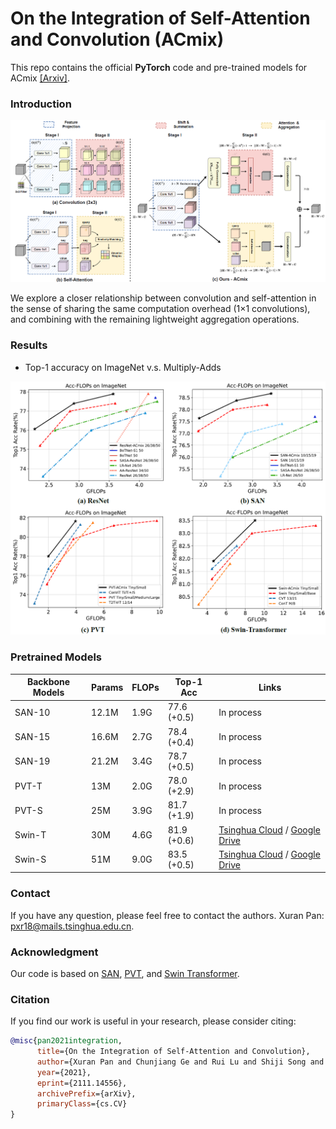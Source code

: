 # On the Integration of Self-Attention and Convolution (ACmix)
This repo contains the official **PyTorch** code and pre-trained models for ACmix [[Arxiv]](https://arxiv.org/pdf/2111.14556v1.pdf).

### Introduction

![main](figure/main.png)

We explore a closer relationship between convolution and self-attention in the sense of sharing the
same computation overhead (1×1 convolutions), and combining with the remaining lightweight aggregation operations.

### Results

+ Top-1 accuracy on ImageNet v.s. Multiply-Adds

![image-20211208195403247](figure/result.png)

### Pretrained Models

| Backbone Models | Params | FLOPs | Top-1 Acc   | Links                                                        |
| --------------- | ------ | ----- | ----------- | ------------------------------------------------------------ |
| SAN-10          | 12.1M  | 1.9G  | 77.6 (+0.5) | In process                                                   |
| SAN-15          | 16.6M  | 2.7G  | 78.4 (+0.4) | In process                                                   |
| SAN-19          | 21.2M  | 3.4G  | 78.7 (+0.5) | In process                                                   |
| PVT-T           | 13M    | 2.0G  | 78.0 (+2.9) | In process                                                   |
| PVT-S           | 25M    | 3.9G  | 81.7 (+1.9) | In process                                                   |
| Swin-T          | 30M    | 4.6G  | 81.9 (+0.6) | [Tsinghua Cloud](https://cloud.tsinghua.edu.cn/f/210c89a6f9eb4bd0beb6/) / [Google Drive](https://drive.google.com/file/d/1qJnYhtQ65rWd0zUuV9eZQW5Wxj-TiiSg/view?usp=sharing) |
| Swin-S          | 51M    | 9.0G  | 83.5 (+0.5) | [Tsinghua Cloud](https://cloud.tsinghua.edu.cn/f/8bed555e75c840f8a00d/) / [Google Drive](https://drive.google.com/file/d/12PhN5YOEtWAgO8eSLhopfCVZ7JozMf9T/view?usp=sharing) |

### Contact

If you have any question, please feel free to contact the authors. Xuran Pan: [pxr18@mails.tsinghua.edu.cn](mailto:pxr18@mails.tsinghua.edu.cn).

### Acknowledgment

Our code is based on [SAN](https://github.com/hszhao/SAN), [PVT](https://github.com/whai362/PVT), and [Swin Transformer](https://github.com/microsoft/Swin-Transformer).

### Citation

If you find our work is useful in your research, please consider citing:

```bibtex
@misc{pan2021integration,
      title={On the Integration of Self-Attention and Convolution}, 
      author={Xuran Pan and Chunjiang Ge and Rui Lu and Shiji Song and Guanfu Chen and Zeyi Huang and Gao Huang},
      year={2021},
      eprint={2111.14556},
      archivePrefix={arXiv},
      primaryClass={cs.CV}
}
```

